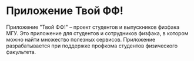 # Приложение Твой ФФ!

Приложение "Твой ФФ!" – проект студентов и выпускников физфака МГУ. Это 
приложение для студентов и сотрудников физфака, в котором можно найти 
множество полезных сервисов. Приложение разрабатывается при поддержке 
профкома студентов физического факультета.